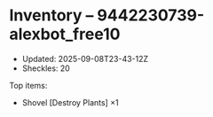 # Inventory – 9442230739-alexbot_free10

- Updated: 2025-09-08T23-43-12Z
- Sheckles: 20

Top items:
- Shovel [Destroy Plants] ×1
